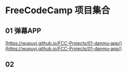 # FreeCodeCamp 项目集合

## 01 弹幕APP 

[https://wupuyi.github.io/FCC-Projects/01-danmu-app/](https://wupuyi.github.io/FCC-Projects/01-danmu-app/)

## 02